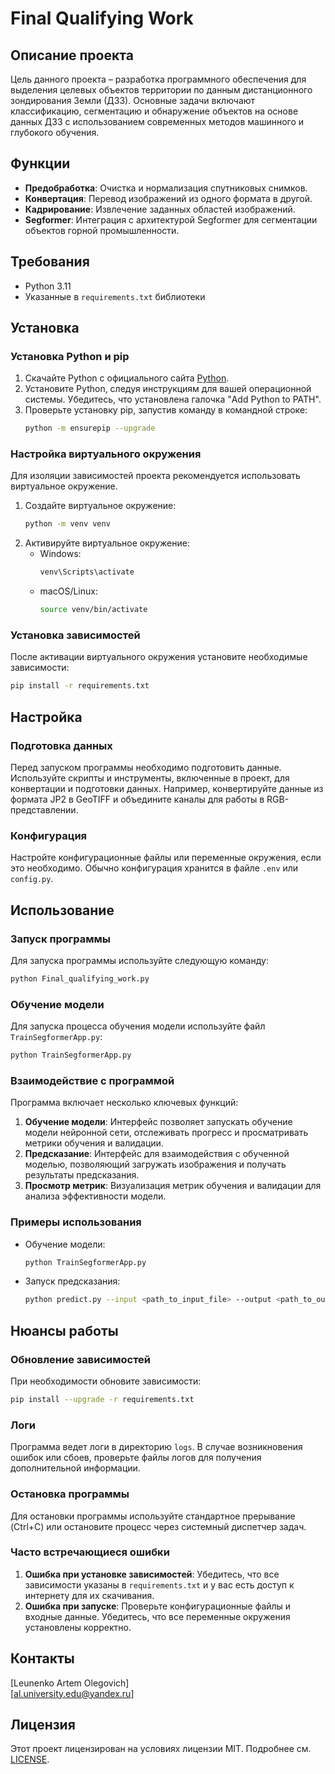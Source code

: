 # Final Qualifying Work

## Описание проекта

Цель данного проекта – разработка программного обеспечения для выделения целевых объектов территории по данным дистанционного зондирования Земли (ДЗЗ). Основные задачи включают классификацию, сегментацию и обнаружение объектов на основе данных ДЗЗ с использованием современных методов машинного и глубокого обучения.

## Функции

- **Предобработка**: Очистка и нормализация спутниковых снимков.
- **Конвертация**: Перевод изображений из одного формата в другой.
- **Кадрирование**: Извлечение заданных областей изображений.
- **Segformer**: Интеграция с архитектурой Segformer для сегментации объектов горной промышленности.

## Требования

- Python 3.11
- Указанные в `requirements.txt` библиотеки

## Установка

### Установка Python и pip

1. Скачайте Python с официального сайта [Python](https://www.python.org/downloads/).
2. Установите Python, следуя инструкциям для вашей операционной системы. Убедитесь, что установлена галочка "Add Python to PATH".
3. Проверьте установку pip, запустив команду в командной строке:
    ```bash
    python -m ensurepip --upgrade
    ```

### Настройка виртуального окружения

Для изоляции зависимостей проекта рекомендуется использовать виртуальное окружение.

1. Создайте виртуальное окружение:
    ```bash
    python -m venv venv
    ```
2. Активируйте виртуальное окружение:
    - Windows:
        ```bash
        venv\Scripts\activate
        ```
    - macOS/Linux:
        ```bash
        source venv/bin/activate
        ```

### Установка зависимостей

После активации виртуального окружения установите необходимые зависимости:

```bash
pip install -r requirements.txt
```

## Настройка

### Подготовка данных

Перед запуском программы необходимо подготовить данные. Используйте скрипты и инструменты, включенные в проект, для конвертации и подготовки данных. Например, конвертируйте данные из формата JP2 в GeoTIFF и объедините каналы для работы в RGB-представлении.

### Конфигурация

Настройте конфигурационные файлы или переменные окружения, если это необходимо. Обычно конфигурация хранится в файле `.env` или `config.py`.

## Использование

### Запуск программы

Для запуска программы используйте следующую команду:

```bash
python Final_qualifying_work.py
```

### Обучение модели

Для запуска процесса обучения модели используйте файл `TrainSegformerApp.py`:

```bash
python TrainSegformerApp.py
```

### Взаимодействие с программой

Программа включает несколько ключевых функций:

1. **Обучение модели**: Интерфейс позволяет запускать обучение модели нейронной сети, отслеживать прогресс и просматривать метрики обучения и валидации.
2. **Предсказание**: Интерфейс для взаимодействия с обученной моделью, позволяющий загружать изображения и получать результаты предсказания.
3. **Просмотр метрик**: Визуализация метрик обучения и валидации для анализа эффективности модели.

### Примеры использования

- Обучение модели:
    ```bash
    python TrainSegformerApp.py
    ```

- Запуск предсказания:
    ```bash
    python predict.py --input <path_to_input_file> --output <path_to_output_file>
    ```

## Нюансы работы

### Обновление зависимостей

При необходимости обновите зависимости:

```bash
pip install --upgrade -r requirements.txt
```

### Логи

Программа ведет логи в директорию `logs`. В случае возникновения ошибок или сбоев, проверьте файлы логов для получения дополнительной информации.

### Остановка программы

Для остановки программы используйте стандартное прерывание (Ctrl+C) или остановите процесс через системный диспетчер задач.

### Часто встречающиеся ошибки

1. **Ошибка при установке зависимостей**: Убедитесь, что все зависимости указаны в `requirements.txt` и у вас есть доступ к интернету для их скачивания.
2. **Ошибка при запуске**: Проверьте конфигурационные файлы и входные данные. Убедитесь, что все переменные окружения установлены корректно.

## Контакты

[Leunenko Artem Olegovich]  
[al.university.edu@yandex.ru]

## Лицензия

Этот проект лицензирован на условиях лицензии MIT. Подробнее см. [LICENSE](LICENSE.txt).
